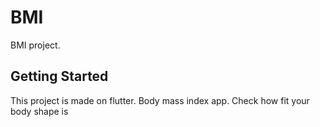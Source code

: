 # BMI

BMI project.

## Getting Started

This project is made on flutter. Body mass index app. Check how fit your body shape is

